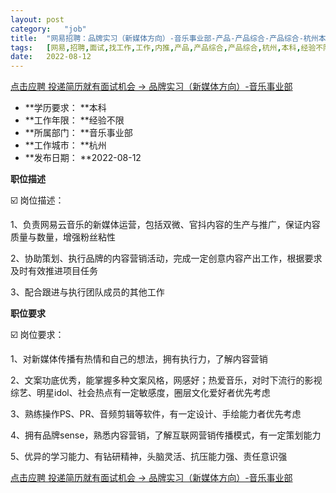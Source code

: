 ```yaml
---
layout:	post
category:	"job"
title:	"网易招聘：品牌实习（新媒体方向）-音乐事业部-产品-产品综合-产品综合-杭州本科经验不限"
tags:	[网易,招聘,面试,找工作,工作,内推,产品,产品综合,产品综合,杭州,本科,经验不限]
date:	2022-08-12
---
```


[点击应聘 投递简历就有面试机会 ->  品牌实习（新媒体方向）-音乐事业部](http://mobile.bole.netease.com/bole/boleDetail?id=41342&employeeId=346f03c3cda5f04c&key=all)



- **学历要求： **本科
- **工作年限： **经验不限
- **所属部门： **音乐事业部
- **工作城市： **杭州
- **发布日期： **2022-08-12



**职位描述**

☑️ 岗位描述：

1、负责网易云音乐的新媒体运营，包括双微、官抖内容的生产与推广，保证内容质量与数量，增强粉丝粘性

2、协助策划、执行品牌的内容营销活动，完成一定创意内容产出工作，根据要求及时有效推进项目任务

3、配合跟进与执行团队成员的其他工作











**职位要求**

☑️ 岗位要求：

1、对新媒体传播有热情和自己的想法，拥有执行力，了解内容营销

2、文案功底优秀，能掌握多种文案风格，网感好；热爱音乐，对时下流行的影视综艺、明星idol、社会热点有一定敏感度，圈层文化爱好者优先考虑

3、熟练操作PS、PR、音频剪辑等软件，有一定设计、手绘能力者优先考虑

4、拥有品牌sense，熟悉内容营销，了解互联网营销传播模式，有一定策划能力 

5、优异的学习能力、有钻研精神，头脑灵活、抗压能力强、责任意识强



[点击应聘 投递简历就有面试机会 ->  品牌实习（新媒体方向）-音乐事业部](http://mobile.bole.netease.com/bole/boleDetail?id=41342&employeeId=346f03c3cda5f04c&key=all)